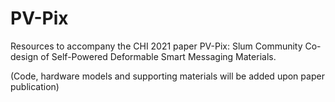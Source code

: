 # PV-Pix
Resources to accompany the CHI 2021 paper PV-Pix: Slum Community Co-design of Self-Powered Deformable Smart Messaging Materials.

(Code, hardware models and supporting materials will be added upon paper publication)
